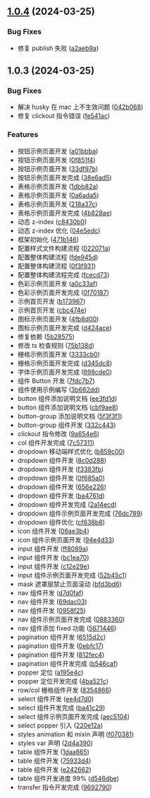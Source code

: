 ## [1.0.4](https://github.com/self-denial-cy/self-ui/compare/v1.0.3...v1.0.4) (2024-03-25)


### Bug Fixes

* 修复 publish 失败 ([a2aeb9a](https://github.com/self-denial-cy/self-ui/commit/a2aeb9a7c9cacaae76ab1ad5f6a40d5bd98cd469))



## 1.0.3 (2024-03-25)


### Bug Fixes

* 解决 husky 在 mac 上不生效问题 ([042b068](https://github.com/self-denial-cy/self-ui/commit/042b068f2c57d3e48cbb9b2e105c5e42ef2d9e5c))
* 修复 clickout 指令错误 ([fe541ac](https://github.com/self-denial-cy/self-ui/commit/fe541ac4d1ee4b0f5d12a2e25e8e636917894016))


### Features

* 按钮示例页面开发 ([a01bbba](https://github.com/self-denial-cy/self-ui/commit/a01bbba2a01125eb73b851a294a15cfbb32d0f29))
* 按钮示例页面开发 ([0f851f4](https://github.com/self-denial-cy/self-ui/commit/0f851f497c097c3a380f572cfd3fc590b089d2e9))
* 按钮示例页面开发 ([33df97b](https://github.com/self-denial-cy/self-ui/commit/33df97b0b836eb6a22e81f573a60b0461f2e27ab))
* 按钮示例页面开发完成 ([38e6ad5](https://github.com/self-denial-cy/self-ui/commit/38e6ad5df1706b838fb7dff4b05ed55f67915107))
* 表格示例页面开发 ([1dbb82a](https://github.com/self-denial-cy/self-ui/commit/1dbb82af5efb5e6c36b3090af5037e913cfa490a))
* 表格示例页面开发 ([0a6ada5](https://github.com/self-denial-cy/self-ui/commit/0a6ada5ce96952992478ff7b8949b22fca139a58))
* 表格示例页面开发 ([218a37c](https://github.com/self-denial-cy/self-ui/commit/218a37c0638c6af2607d76f3fe588a194600bc92))
* 表格示例页面开发完成 ([4b828ae](https://github.com/self-denial-cy/self-ui/commit/4b828aefa83341352a303b21d508fd45c87b8f62))
* 动态 z-index ([c8430b0](https://github.com/self-denial-cy/self-ui/commit/c8430b061d054e5d63dfa0a7b27f15043cf6e0ea))
* 动态 z-index 优化 ([04e5edc](https://github.com/self-denial-cy/self-ui/commit/04e5edc1095920c7cbd348993c053e88de698eff))
* 框架初始化 ([471b146](https://github.com/self-denial-cy/self-ui/commit/471b146774196cb84fbab23b904693e39f018efd))
* 配置样式文件构建流程 ([022071a](https://github.com/self-denial-cy/self-ui/commit/022071a2f35cfd4b378b900568ce88a467b9dec3))
* 配置整体构建流程 ([fde945d](https://github.com/self-denial-cy/self-ui/commit/fde945dd9b6064fcd71040435b25706c03d23c73))
* 配置整体构建流程 ([0f3f931](https://github.com/self-denial-cy/self-ui/commit/0f3f931ceb2b2cbe41bddbe20455dd147e99a418))
* 配置整体构建流程完成 ([fcecd73](https://github.com/self-denial-cy/self-ui/commit/fcecd73aedc24a9349695320673dae6b95ff6e9a))
* 色彩示例页面开发 ([a0c33af](https://github.com/self-denial-cy/self-ui/commit/a0c33af3ad85612f7b3ed1fe5644311b1dcde15f))
* 色彩示例页面开发完成 ([0f70187](https://github.com/self-denial-cy/self-ui/commit/0f701872499eb87f7e6230f5a2cd28488afee0b6))
* 示例首页开发 ([b173967](https://github.com/self-denial-cy/self-ui/commit/b1739671c55231133ef1b150dbb5835c1f803509))
* 示例首页开发 ([cbc474e](https://github.com/self-denial-cy/self-ui/commit/cbc474eb2ded6d789d7978e5010a5e082841125b))
* 图标示例页面开发 ([4fb8d00](https://github.com/self-denial-cy/self-ui/commit/4fb8d00e8b733d4b626845e69dd34857fdc90a80))
* 图标示例页面开发完成 ([d424ace](https://github.com/self-denial-cy/self-ui/commit/d424acef05bde9fd9bf73eccf0f40bd0d2099eb9))
* 修复依赖 ([5b28575](https://github.com/self-denial-cy/self-ui/commit/5b285756fa3ad455ed200220993e47f6cab0a612))
* 修改 ts 检查规则 ([75b138d](https://github.com/self-denial-cy/self-ui/commit/75b138d1c11532475833351cc36e0853e3098434))
* 栅格示例页面开发 ([3333cb0](https://github.com/self-denial-cy/self-ui/commit/3333cb0c14745a30883536ddce503a969346d0a7))
* 栅格示例页面开发完成 ([d345dc8](https://github.com/self-denial-cy/self-ui/commit/d345dc83e4b8827f60d4aec684294044b230b9a2))
* 字体示例页面开发完成 ([698cde0](https://github.com/self-denial-cy/self-ui/commit/698cde01e8456c93a6e3667d1bd676c29c13692b))
* 组件 Button 开发 ([7fdc7b7](https://github.com/self-denial-cy/self-ui/commit/7fdc7b78617846bda7304508d9994ad9f9733ee5))
* 组件使用示例编写 ([3b662dd](https://github.com/self-denial-cy/self-ui/commit/3b662dd4253d4d8e5cf42112bf5f99fb40a3a52d))
* button 组件添加说明文档 ([ee3fd1d](https://github.com/self-denial-cy/self-ui/commit/ee3fd1de22dad1e1ac641feb932a3547e5645487))
* button 组件添加说明文档 ([cbf9ae8](https://github.com/self-denial-cy/self-ui/commit/cbf9ae88ecf75981e4ef5e6d6c1f24deff6b2c1f))
* button-group 添加说明文档 ([5f3f3f1](https://github.com/self-denial-cy/self-ui/commit/5f3f3f135b9696ef786117b057d434f96e0031cc))
* button-group 组件开发 ([332c443](https://github.com/self-denial-cy/self-ui/commit/332c443f239ae27ae2a5f4cac6a7c8ece29aa840))
* clickout 指令修改 ([9a654e6](https://github.com/self-denial-cy/self-ui/commit/9a654e68bfc22e1cb39491c0ff1e8dfac20ba627))
* col 组件开发完成 ([7c57311](https://github.com/self-denial-cy/self-ui/commit/7c5731159374e04de36a3df9216a82d8e230294a))
* dropdown 移动端样式优化 ([b859c00](https://github.com/self-denial-cy/self-ui/commit/b859c00359da7045fcb57bad7ef11469c02b7737))
* dropdown 组件开发 ([8c0d288](https://github.com/self-denial-cy/self-ui/commit/8c0d288d3e66d131ee6189c22d5210199ecdbe93))
* dropdown 组件开发 ([f3383fb](https://github.com/self-denial-cy/self-ui/commit/f3383fbc8819e5d1b01adc72c18c061eded24aa8))
* dropdown 组件开发 ([0f685a0](https://github.com/self-denial-cy/self-ui/commit/0f685a0b2a92fe5d2ca42018bcda67b662d3e456))
* dropdown 组件开发 ([656e226](https://github.com/self-denial-cy/self-ui/commit/656e226e2071f7bc821b33cef2b2c5681ab54328))
* dropdown 组件开发 ([ba4761d](https://github.com/self-denial-cy/self-ui/commit/ba4761d9693705013f3928b599bd42da82277cb3))
* dropdown 组件开发完成 ([2a14ecd](https://github.com/self-denial-cy/self-ui/commit/2a14ecd3088c1d6a5027f8ed1fde5b0b8160ac41))
* dropdown 组件示例页面开发完成 ([76dc789](https://github.com/self-denial-cy/self-ui/commit/76dc789877e86f01dd9ae34f8ad318ee53d557ae))
* dropdown 组件优化 ([cf638b8](https://github.com/self-denial-cy/self-ui/commit/cf638b8dd71ca43a26830f9ac6c1d455b16565a8))
* icon 组件开发 ([06ae3b4](https://github.com/self-denial-cy/self-ui/commit/06ae3b452df6762531bc19feb30037b6e94acaf4))
* icon 组件示例页面开发 ([94e4d33](https://github.com/self-denial-cy/self-ui/commit/94e4d33ca618f171ee76888bb7a5cd691c3f9d75))
* input 组件开发 ([ff8089a](https://github.com/self-denial-cy/self-ui/commit/ff8089ad54f86c28449a35993323fb2bc452d13e))
* input 组件开发 ([bc1ea70](https://github.com/self-denial-cy/self-ui/commit/bc1ea7047ace373f40b826686bce54f7041e6ad5))
* input 组件开发 ([c12e29e](https://github.com/self-denial-cy/self-ui/commit/c12e29e2eaae008c5f0fbf151b2dcb9bcacd3634))
* input 组件示例页面开发完成 ([52b45c1](https://github.com/self-denial-cy/self-ui/commit/52b45c10f41323be41e4fbeede8687d449b121a2))
* mask 遮罩层禁止页面滚动 ([bfd3bd6](https://github.com/self-denial-cy/self-ui/commit/bfd3bd6c4ac434e01e083a7f47a7776a2776fe20))
* nav 组件开发 ([d7d0faf](https://github.com/self-denial-cy/self-ui/commit/d7d0faf801d3b375b0d2465b1c1df5e8a2f67b4c))
* nav 组件开发 ([69dac03](https://github.com/self-denial-cy/self-ui/commit/69dac032a2298ccb4cea07000bd528d26efbf8b1))
* nav 组件开发 ([0958f25](https://github.com/self-denial-cy/self-ui/commit/0958f254c95a999c02b726386c743db517666927))
* nav 组件示例页面开发完成 ([0883360](https://github.com/self-denial-cy/self-ui/commit/08833606b61a00b5200c32976c1ab0141a5f54a9))
* nav 组件添加 fixed 功能 ([5671446](https://github.com/self-denial-cy/self-ui/commit/56714465b3b267a6c370b41a5a722db143134e0e))
* pagination 组件开发 ([6515d2c](https://github.com/self-denial-cy/self-ui/commit/6515d2c2ff9ab0ff5cdb55a1298c5ebbc7fbb957))
* pagination 组件开发 ([0ebfc17](https://github.com/self-denial-cy/self-ui/commit/0ebfc1770f2a304b2f121faa4bb485a314948d87))
* pagination 组件开发 ([812fec4](https://github.com/self-denial-cy/self-ui/commit/812fec486f71f435d031924aa8ca1df954a2af94))
* pagination 组件开发完成 ([b546caf](https://github.com/self-denial-cy/self-ui/commit/b546caf784a01921d5cf530eee2e7d0e88883f5d))
* popper 定位 ([a195e4c](https://github.com/self-denial-cy/self-ui/commit/a195e4cf5e49cef96c19f30e333a2c64d53bae02))
* popper 定位开发完成 ([4ba521c](https://github.com/self-denial-cy/self-ui/commit/4ba521cfad51f1d8e30d2df45cc8511fab946ac0))
* row/col 栅格组件开发 ([8354866](https://github.com/self-denial-cy/self-ui/commit/835486650ed768365313b3cb6252caf12d65bad4))
* select 组件开发 ([ee4d7d0](https://github.com/self-denial-cy/self-ui/commit/ee4d7d042fce91259e707d3957b231ac557d454a))
* select 组件开发完成 ([ba41c29](https://github.com/self-denial-cy/self-ui/commit/ba41c298b6f1be745b1efe83fa0e5a7bc5350c73))
* select 组件示例页面开发完成 ([aec5104](https://github.com/self-denial-cy/self-ui/commit/aec51044047b11c93eed0ea93334ce12ce26ad16))
* select popper 引入 ([220e12a](https://github.com/self-denial-cy/self-ui/commit/220e12ab239e064aafa1de105f966820591c911c))
* styles animation 和 mixin 声明 ([f070381](https://github.com/self-denial-cy/self-ui/commit/f070381484877c3e2381622dd7aeb970832f53b4))
* styles var 声明 ([2d4a390](https://github.com/self-denial-cy/self-ui/commit/2d4a390d05350efb73e7bcceb58f45e5ca13c6a3))
* table 组件开发 ([1daa665](https://github.com/self-denial-cy/self-ui/commit/1daa6659f345b34b753e08da0f9b8a67233330f0))
* table 组件开发 ([75933d4](https://github.com/self-denial-cy/self-ui/commit/75933d4193684891089e412bf889186478dbb264))
* table 组件开发 ([e242662](https://github.com/self-denial-cy/self-ui/commit/e2426624c52b98b72507cd245de0b6e4a9989ec0))
* table 组件开发进度 99% ([d546dbe](https://github.com/self-denial-cy/self-ui/commit/d546dbe51ddc15b176f411d36f2caf6a07e122e2))
* transfer 指令开发完成 ([9692790](https://github.com/self-denial-cy/self-ui/commit/9692790e4a8dc1c3038f346022f2d89fd670e184))

